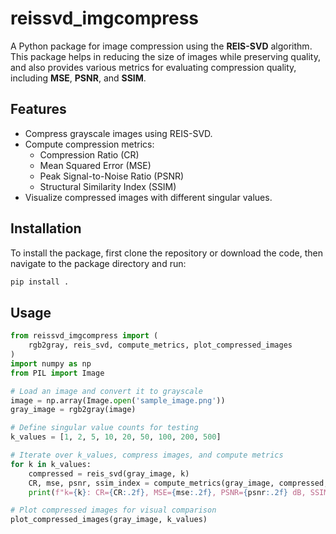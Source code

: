 # reissvd_imgcompress

A Python package for image compression using the **REIS-SVD** algorithm. This package helps in reducing the size of images while preserving quality, and also provides various metrics for evaluating compression quality, including **MSE**, **PSNR**, and **SSIM**.

## Features
- Compress grayscale images using REIS-SVD.
- Compute compression metrics: 
  - Compression Ratio (CR) 
  - Mean Squared Error (MSE)
  - Peak Signal-to-Noise Ratio (PSNR)
  - Structural Similarity Index (SSIM)
- Visualize compressed images with different singular values.

## Installation

To install the package, first clone the repository or download the code, then navigate to the package directory and run:

```bash
pip install .
```

## Usage
```python
from reissvd_imgcompress import (
    rgb2gray, reis_svd, compute_metrics, plot_compressed_images
)
import numpy as np
from PIL import Image

# Load an image and convert it to grayscale
image = np.array(Image.open('sample_image.png'))
gray_image = rgb2gray(image)

# Define singular value counts for testing
k_values = [1, 2, 5, 10, 20, 50, 100, 200, 500]

# Iterate over k_values, compress images, and compute metrics
for k in k_values:
    compressed = reis_svd(gray_image, k)
    CR, mse, psnr, ssim_index = compute_metrics(gray_image, compressed, k)
    print(f"k={k}: CR={CR:.2f}, MSE={mse:.2f}, PSNR={psnr:.2f} dB, SSIM={ssim_index:.4f}")

# Plot compressed images for visual comparison
plot_compressed_images(gray_image, k_values)
```